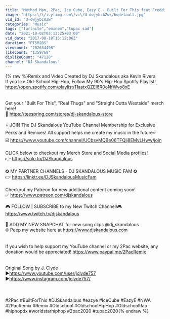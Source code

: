 ```yaml
---
title: "Method Man, 2Pac, Ice Cube, Eazy E - Built For This feat Freddie Gibbs  [HD]"
image: "https:\/\/i.ytimg.com\/vi\/U-dwjybcAZw\/hqdefault.jpg"
vid_id: "U-dwjybcAZw"
categories: "Music"
tags: ["fortnite","eminem","tupac sad"]
date: "2021-10-02T03:13:25+03:00"
vid_date: "2017-08-18T15:12:06Z"
duration: "PT5M28S"
viewcount: "202634498"
likeCount: "1359768"
dislikeCount: "47128"
channel: "DJ Skandalous"
---
```

{% raw %}Remix and Video Created by DJ Skandalous aka Kevin Rivera<br />If you like Old-School Hip-Hop, Follow My 90's Hip-Hop Spotify Playlist! <a rel="nofollow" target="blank" href="https://open.spotify.com/playlist/11astxQZEl6R0oNfWvo8xE">https://open.spotify.com/playlist/11astxQZEl6R0oNfWvo8xE</a><br /><br /><br />Get your &quot;Built For This&quot;, &quot;Real Thugs&quot; and &quot;Straight Outta Westside&quot; merch here! <br />🛒 <a rel="nofollow" target="blank" href="https://teespring.com/stores/dj-skandalous-store">https://teespring.com/stores/dj-skandalous-store</a><br /><br />⭐ JOIN The DJ Skandalous YouTube Channel Membership for Exclusive Perks and Remixes! All support helps me create my music in the future⭐<br />☑️ <a rel="nofollow" target="blank" href="https://www.youtube.com/channel/UCbsvMQBe06TFQij8EMvLHww/join">https://www.youtube.com/channel/UCbsvMQBe06TFQij8EMvLHww/join</a><br /><br />CLICK below to checkout my Merch Store and Social Media profiles!<br />👉 <a rel="nofollow" target="blank" href="https://solo.to/DJSkandalous">https://solo.to/DJSkandalous</a><br /><br />✪ MY PARTNER CHANNELS - DJ SKANDALOUS MUSIC FAM ✪<br />👉 <a rel="nofollow" target="blank" href="https://linktr.ee/DJSkandalousMusicFam">https://linktr.ee/DJSkandalousMusicFam</a><br /><br />Checkout my Patreon for new additional content coming soon!<br />✅ <a rel="nofollow" target="blank" href="https://www.patreon.com/djskandalous">https://www.patreon.com/djskandalous</a><br /><br />🎮 FOLLOW | SUBSCRIBE to my New Twitch Channel!🎮<br /><a rel="nofollow" target="blank" href="https://www.twitch.tv/djskandalous">https://www.twitch.tv/djskandalous</a><br /><br />👻 ADD MY NEW SNAPCHAT for new song clips @dj_skandalous<br />🌐 Peep my website here at <a rel="nofollow" target="blank" href="https://www.djskandalous.com">https://www.djskandalous.com</a><br /><br /><br />If you wish to help support my YouTube channel or my 2Pac website, any donation would be appreciated! <a rel="nofollow" target="blank" href="https://www.paypal.me/2PacRemix">https://www.paypal.me/2PacRemix</a><br /><br /><br />Original Song by J. Clyde<br />►<a rel="nofollow" target="blank" href="https://www.youtube.com/user/jclyde757">https://www.youtube.com/user/jclyde757</a><br />►<a rel="nofollow" target="blank" href="https://www.instagram.com/jclyde757/">https://www.instagram.com/jclyde757/</a><br /><br /><br /><br /> #2Pac #BuiltForThis #DJSkandalous  #eazye #IceCube #EazyE #NWA #2PacRemix #Remix #Oldschool #OldschoolHipHop #OldschoolRap #hiphopdx #worldstarhiphop #2pac2020 #tupac2020{% endraw %}
